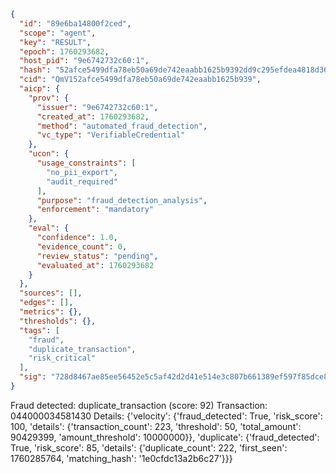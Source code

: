 ```json
{
  "id": "89e6ba14800f2ced",
  "scope": "agent",
  "key": "RESULT",
  "epoch": 1760293682,
  "host_pid": "9e6742732c60:1",
  "hash": "52afce5499dfa78eb50a69de742eaabb1625b9392dd9c295efdea4818d367112",
  "cid": "QmV152afce5499dfa78eb50a69de742eaabb1625b939",
  "aicp": {
    "prov": {
      "issuer": "9e6742732c60:1",
      "created_at": 1760293682,
      "method": "automated_fraud_detection",
      "vc_type": "VerifiableCredential"
    },
    "ucon": {
      "usage_constraints": [
        "no_pii_export",
        "audit_required"
      ],
      "purpose": "fraud_detection_analysis",
      "enforcement": "mandatory"
    },
    "eval": {
      "confidence": 1.0,
      "evidence_count": 0,
      "review_status": "pending",
      "evaluated_at": 1760293682
    }
  },
  "sources": [],
  "edges": [],
  "metrics": {},
  "thresholds": {},
  "tags": [
    "fraud",
    "duplicate_transaction",
    "risk_critical"
  ],
  "sig": "728d8467ae85ee56452e5c5af42d2d41e514e3c807b661389ef597f85dce8443"
}
```

Fraud detected: duplicate_transaction (score: 92)
Transaction: 044000034581430
Details: {'velocity': {'fraud_detected': True, 'risk_score': 100, 'details': {'transaction_count': 223, 'threshold': 50, 'total_amount': 90429399, 'amount_threshold': 10000000}}, 'duplicate': {'fraud_detected': True, 'risk_score': 85, 'details': {'duplicate_count': 222, 'first_seen': 1760285764, 'matching_hash': '1e0cfdc13a2b6c27'}}}